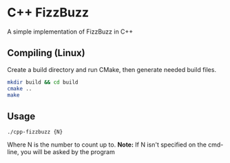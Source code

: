# C++ FizzBuzz
A simple implementation of FizzBuzz in C++

## Compiling (Linux)
Create a build directory and run CMake, then generate needed build files.

``` bash
mkdir build && cd build
cmake ..
make
```

## Usage

`./cpp-fizzbuzz {N}`

Where N is the number to count up to.
**Note:** If N isn't specified on the cmd-line, you will be asked by the program
